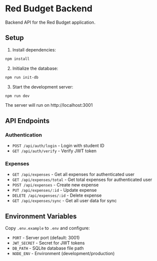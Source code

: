 # Red Budget Backend

Backend API for the Red Budget application.

## Setup

1. Install dependencies:
```bash
npm install
```

2. Initialize the database:
```bash
npm run init-db
```

3. Start the development server:
```bash
npm run dev
```

The server will run on http://localhost:3001

## API Endpoints

### Authentication
- `POST /api/auth/login` - Login with student ID
- `GET /api/auth/verify` - Verify JWT token

### Expenses
- `GET /api/expenses` - Get all expenses for authenticated user
- `GET /api/expenses/total` - Get total expenses for authenticated user
- `POST /api/expenses` - Create new expense
- `PUT /api/expenses/:id` - Update expense
- `DELETE /api/expenses/:id` - Delete expense
- `GET /api/expenses/sync` - Get all user data for sync

## Environment Variables

Copy `.env.example` to `.env` and configure:
- `PORT` - Server port (default: 3001)
- `JWT_SECRET` - Secret for JWT tokens
- `DB_PATH` - SQLite database file path
- `NODE_ENV` - Environment (development/production)
